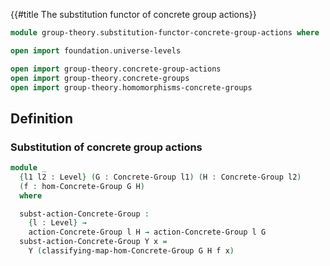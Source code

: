 {{#title  The substitution functor of concrete group actions}}

```agda
module group-theory.substitution-functor-concrete-group-actions where

open import foundation.universe-levels

open import group-theory.concrete-group-actions
open import group-theory.concrete-groups
open import group-theory.homomorphisms-concrete-groups
```

## Definition

### Substitution of concrete group actions

```agda
module _
  {l1 l2 : Level} (G : Concrete-Group l1) (H : Concrete-Group l2)
  (f : hom-Concrete-Group G H)
  where

  subst-action-Concrete-Group :
    {l : Level} →
    action-Concrete-Group l H → action-Concrete-Group l G
  subst-action-Concrete-Group Y x =
    Y (classifying-map-hom-Concrete-Group G H f x)
```
